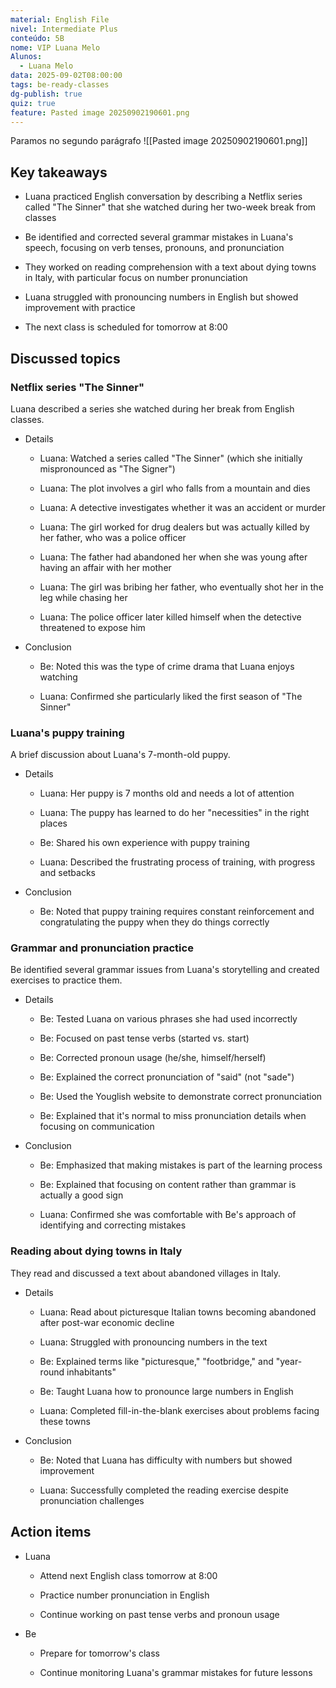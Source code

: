 ```yaml
---
material: English File
nivel: Intermediate Plus
conteúdo: 5B
nome: VIP Luana Melo
Alunos:
  - Luana Melo
data: 2025-09-02T08:00:00
tags: be-ready-classes
dg-publish: true
quiz: true
feature: Pasted image 20250902190601.png
---
```

Paramos no segundo parágrafo
![[Pasted image 20250902190601.png]]

## Key takeaways

- Luana practiced English conversation by describing a Netflix series called "The Sinner" that she watched during her two-week break from classes
    
- Be identified and corrected several grammar mistakes in Luana's speech, focusing on verb tenses, pronouns, and pronunciation
    
- They worked on reading comprehension with a text about dying towns in Italy, with particular focus on number pronunciation
    
- Luana struggled with pronouncing numbers in English but showed improvement with practice
    
- The next class is scheduled for tomorrow at 8:00
    

## Discussed topics

### Netflix series "The Sinner"

Luana described a series she watched during her break from English classes.

- Details
    
    - Luana: Watched a series called "The Sinner" (which she initially mispronounced as "The Signer")
        
    - Luana: The plot involves a girl who falls from a mountain and dies
        
    - Luana: A detective investigates whether it was an accident or murder
        
    - Luana: The girl worked for drug dealers but was actually killed by her father, who was a police officer
        
    - Luana: The father had abandoned her when she was young after having an affair with her mother
        
    - Luana: The girl was bribing her father, who eventually shot her in the leg while chasing her
        
    - Luana: The police officer later killed himself when the detective threatened to expose him
        
- Conclusion
    
    - Be: Noted this was the type of crime drama that Luana enjoys watching
        
    - Luana: Confirmed she particularly liked the first season of "The Sinner"
        

### Luana's puppy training

A brief discussion about Luana's 7-month-old puppy.

- Details
    
    - Luana: Her puppy is 7 months old and needs a lot of attention
        
    - Luana: The puppy has learned to do her "necessities" in the right places
        
    - Be: Shared his own experience with puppy training
        
    - Luana: Described the frustrating process of training, with progress and setbacks
        
- Conclusion
    
    - Be: Noted that puppy training requires constant reinforcement and congratulating the puppy when they do things correctly
        

### Grammar and pronunciation practice

Be identified several grammar issues from Luana's storytelling and created exercises to practice them.

- Details
    
    - Be: Tested Luana on various phrases she had used incorrectly
        
    - Be: Focused on past tense verbs (started vs. start)
        
    - Be: Corrected pronoun usage (he/she, himself/herself)
        
    - Be: Explained the correct pronunciation of "said" (not "sade")
        
    - Be: Used the Youglish website to demonstrate correct pronunciation
        
    - Be: Explained that it's normal to miss pronunciation details when focusing on communication
        
- Conclusion
    
    - Be: Emphasized that making mistakes is part of the learning process
        
    - Be: Explained that focusing on content rather than grammar is actually a good sign
        
    - Luana: Confirmed she was comfortable with Be's approach of identifying and correcting mistakes
        

### Reading about dying towns in Italy

They read and discussed a text about abandoned villages in Italy.

- Details
    
    - Luana: Read about picturesque Italian towns becoming abandoned after post-war economic decline
        
    - Luana: Struggled with pronouncing numbers in the text
        
    - Be: Explained terms like "picturesque," "footbridge," and "year-round inhabitants"
        
    - Be: Taught Luana how to pronounce large numbers in English
        
    - Luana: Completed fill-in-the-blank exercises about problems facing these towns
        
- Conclusion
    
    - Be: Noted that Luana has difficulty with numbers but showed improvement
        
    - Luana: Successfully completed the reading exercise despite pronunciation challenges
        

## Action items

- Luana
    
    - Attend next English class tomorrow at 8:00
        
    - Practice number pronunciation in English
        
    - Continue working on past tense verbs and pronoun usage
        
- Be
    
    - Prepare for tomorrow's class
        
    - Continue monitoring Luana's grammar mistakes for future lessons
